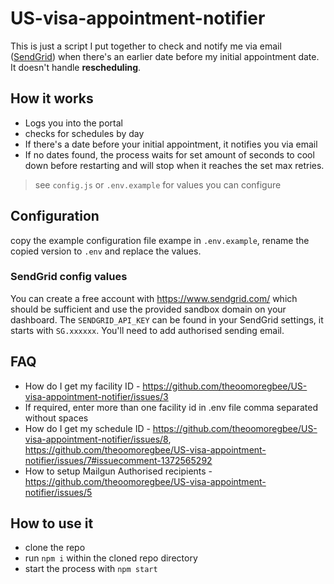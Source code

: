 # US-visa-appointment-notifier

This is just a script I put together to check and notify me via email ([SendGrid](https://sendgrid.com/)) when there's an earlier date before my initial appointment date. It doesn't handle **rescheduling**.

## How it works

* Logs you into the portal
* checks for schedules by day
* If there's a date before your initial appointment, it notifies you via email
* If no dates found, the process waits for set amount of seconds to cool down before restarting and will stop when it reaches the set max retries.

> see `config.js` or `.env.example` for values you can configure

## Configuration

copy the example configuration file exampe in `.env.example`, rename the copied version to `.env` and replace the values.

### SendGrid config values

You can create a free account with https://www.sendgrid.com/ which should be sufficient and use the provided sandbox domain on your dashboard. The `SENDGRID_API_KEY` can be found in your SendGrid settings, it starts with `SG.xxxxxx`. You'll need to add authorised sending email.


## FAQ

* How do I get my facility ID - https://github.com/theoomoregbee/US-visa-appointment-notifier/issues/3
* If required, enter more than one facility id in .env file comma separated without spaces
* How do I get my schedule ID - https://github.com/theoomoregbee/US-visa-appointment-notifier/issues/8, https://github.com/theoomoregbee/US-visa-appointment-notifier/issues/7#issuecomment-1372565292
* How to setup Mailgun Authorised recipients - https://github.com/theoomoregbee/US-visa-appointment-notifier/issues/5

## How to use it

* clone the repo
* run `npm i` within the cloned repo directory
* start the process with `npm start`
